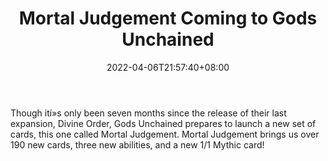 ﻿---
title: "Mortal Judgement Coming to Gods Unchained"
date: 2022-04-06T21:57:40+08:00
lastmod: 2022-04-06T16:45:40+08:00
draft: false
authors: ["Laverna"]
description: "Though ití»s only been seven months since the release of their last expansion, Divine Order, Gods Unchained prepares to launch a new set of cards, this one called Mortal Judgement. Mortal Judgement brings us over 190 new cards, three new abilities, and a new 1/1 Mythic card!"
featuredImage: "mortal-judgement-coming-to-gods-unchained.jpg"
tags: ["Virtual World","Play to Earn"]
categories: ["news"]
news: ["Virtual World"]
weight: 
lightgallery: true
pinned: false
recommend: false
recommend1: false
---

Though ití»s only been seven months since the release of their last expansion, Divine Order, Gods Unchained prepares to launch a new set of cards, this one called Mortal Judgement. Mortal Judgement brings us over 190 new cards, three new abilities, and a new 1/1 Mythic card!

<!--more-->

